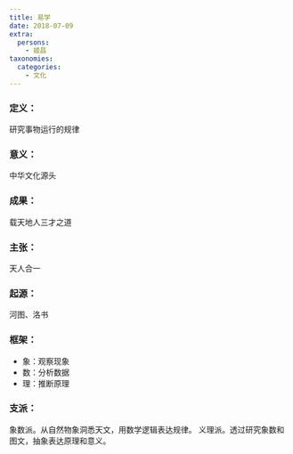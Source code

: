 ```yaml
---
title: 易学
date: 2018-07-09
extra:
  persons:
    - 姬昌
taxonomies:
  categories:
    - 文化
---
```


### 定义：
研究事物运行的规律
### 意义：
中华文化源头
### 成果：
载天地人三才之道
### 主张：
天人合一
### 起源：
河图、洛书

### 框架：
- 象：观察现象
- 数：分析数据
- 理：推断原理

### 支派：
象数派。从自然物象洞悉天文，用数学逻辑表达规律。
义理派。透过研究象数和图文，抽象表达原理和意义。
